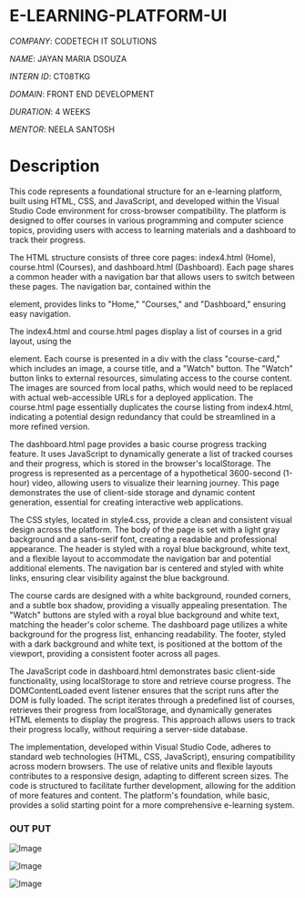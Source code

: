 # E-LEARNING-PLATFORM-UI

*COMPANY*: CODETECH IT SOLUTIONS

*NAME*: JAYAN MARIA DSOUZA

*INTERN ID*: CT08TKG

*DOMAIN*: FRONT END DEVELOPMENT

*DURATION*: 4 WEEKS

*MENTOR*: NEELA SANTOSH

# Description

This code represents a foundational structure for an e-learning platform, built using HTML, CSS, and JavaScript, and developed within the Visual Studio Code environment for cross-browser compatibility. The platform is designed to offer courses in various programming and computer science topics, providing users with access to learning materials and a dashboard to track their progress.

The HTML structure consists of three core pages: index4.html (Home), course.html (Courses), and dashboard.html (Dashboard). Each page shares a common header with a navigation bar that allows users to switch between these pages. The navigation bar, contained within the <nav> element, provides links to "Home," "Courses," and "Dashboard," ensuring easy navigation.

The index4.html and course.html pages display a list of courses in a grid layout, using the <section id="course-list"> element. Each course is presented in a div with the class "course-card," which includes an image, a course title, and a "Watch" button. The "Watch" button links to external resources, simulating access to the course content. The images are sourced from local paths, which would need to be replaced with actual web-accessible URLs for a deployed application. The course.html page essentially duplicates the course listing from index4.html, indicating a potential design redundancy that could be streamlined in a more refined version.

The dashboard.html page provides a basic course progress tracking feature. It uses JavaScript to dynamically generate a list of tracked courses and their progress, which is stored in the browser's localStorage. The progress is represented as a percentage of a hypothetical 3600-second (1-hour) video, allowing users to visualize their learning journey. This page demonstrates the use of client-side storage and dynamic content generation, essential for creating interactive web applications.

The CSS styles, located in style4.css, provide a clean and consistent visual design across the platform. The body of the page is set with a light gray background and a sans-serif font, creating a readable and professional appearance. The header is styled with a royal blue background, white text, and a flexible layout to accommodate the navigation bar and potential additional elements. The navigation bar is centered and styled with white links, ensuring clear visibility against the blue background.

The course cards are designed with a white background, rounded corners, and a subtle box shadow, providing a visually appealing presentation. The "Watch" buttons are styled with a royal blue background and white text, matching the header's color scheme. The dashboard page utilizes a white background for the progress list, enhancing readability. The footer, styled with a dark background and white text, is positioned at the bottom of the viewport, providing a consistent footer across all pages.

The JavaScript code in dashboard.html demonstrates basic client-side functionality, using localStorage to store and retrieve course progress. The DOMContentLoaded event listener ensures that the script runs after the DOM is fully loaded. The script iterates through a predefined list of courses, retrieves their progress from localStorage, and dynamically generates HTML elements to display the progress. This approach allows users to track their progress locally, without requiring a server-side database.

The implementation, developed within Visual Studio Code, adheres to standard web technologies (HTML, CSS, JavaScript), ensuring compatibility across modern browsers. The use of relative units and flexible layouts contributes to a responsive design, adapting to different screen sizes. The code is structured to facilitate further development, allowing for the addition of more features and content. The platform's foundation, while basic, provides a solid starting point for a more comprehensive e-learning system.

# OUT PUT

![Image](https://github.com/user-attachments/assets/f4a30728-3b08-405b-b087-857dadf390d4)

![Image](https://github.com/user-attachments/assets/1bf7c72f-0e2d-4044-874f-d4205255470a)

![Image](https://github.com/user-attachments/assets/4f2e6b3b-8756-4f63-a0ac-60a1ae0e8466)
